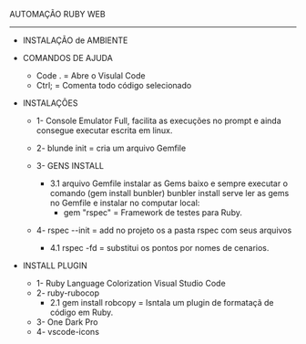 AUTOMAÇÃO RUBY WEB

---
* INSTALAÇÃO de AMBIENTE


* COMANDOS DE AJUDA

    * Code . = Abre o Visulal Code
    * Ctrl; = Comenta todo código selecionado

* INSTALAÇÔES

    * 1- Console Emulator Full, facilita as execuções no prompt e ainda consegue executar escrita em linux.
    * 2- blunde init = cria um arquivo Gemfile
	* 3- GENS INSTALL
		* 3.1 arquivo Gemfile instalar as Gems baixo e sempre executar o comando (gem install bunbler) bunbler install serve ler as gems no Gemfile e instalar no computar local:
			* gem "rspec" = Framework de testes para Ruby.
			
	* 4- rspec --init = add no projeto os a pasta rspec com seus arquivos
		* 4.1 rspec -fd = substitui os pontos por nomes de cenarios.
			

* INSTALL PLUGIN

    * 1- Ruby Language Colorization Visual Studio Code
    * 2- ruby-rubocop
        * 2.1 gem install robcopy = Isntala um plugin de formataçã de código em Ruby.
    * 3- One Dark Pro
    * 4- vscode-icons
 